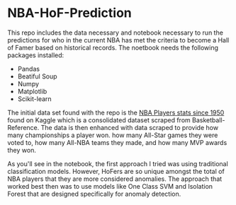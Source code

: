 # NBA-HoF-Prediction

This repo includes the data necessary and notebook necessary to run the predictions for who in the current NBA has met the criteria to become a Hall of Famer based on historical records. The noetbook needs the following packages installed:
- Pandas
- Beatiful Soup
- Numpy
- Matplotlib
- Scikit-learn


The initial data set found with the repo is the [NBA Players stats since 1950](https://www.kaggle.com/drgilermo/nba-players-stats#Seasons_Stats.csv) found on Kaggle which is a consolidated dataset scraped from Basketball-Reference. The data is then enhanced with data scraped to provide how many championships a player won. how many All-Star games they were voted to, how many All-NBA teams they made, and how many MVP awards they won.

As you'll see in the notebook, the first approach I tried was using traditional classification models. However, HoFers are so unique amongst the total of NBA players that they are more considered anomalies. The approach that worked best then was to use models like One Class SVM and Isolation Forest that are designed specifically for anomaly detection.
